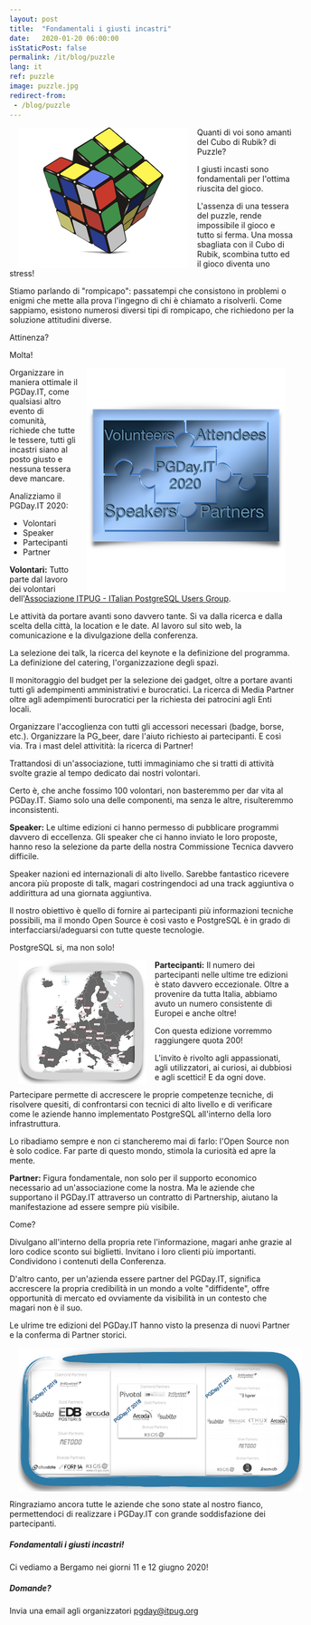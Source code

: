 ```yaml
---
layout: post
title:  "Fondamentali i giusti incastri"
date:   2020-01-20 06:00:00
isStaticPost: false
permalink: /it/blog/puzzle
lang: it
ref: puzzle
image: puzzle.jpg
redirect-from:
 - /blog/puzzle
---
```


<img src="/img/posts/cubo.png" align="left" Hspace="15" Vspace="0" Border="0">

Quanti di voi sono amanti del Cubo di Rubik? di Puzzle?

I giusti incasti sono fondamentali per l'ottima riuscita del gioco.

L'assenza di una tessera del puzzle, rende impossibile il gioco e tutto si ferma. Una mossa sbagliata con il Cubo di Rubik, scombina tutto ed il gioco diventa uno stress!

Stiamo parlando di "rompicapo": passatempi che consistono in problemi o enigmi che mette alla prova l'ingegno di chi è chiamato a risolverli. Come sappiamo, esistono numerosi diversi tipi di rompicapo, che richiedono per la soluzione attitudini diverse.

Attinenza?

Molta!

<img src="/img/posts/puzzle_title.png" align="right" Hspace="15" Vspace="0" Border="0">

Organizzare in maniera ottimale il PGDay.IT, come qualsiasi altro evento di comunità, richiede che tutte le tessere, tutti gli incastri siano al posto giusto e nessuna tessera deve mancare.

Analizziamo il PGDay.IT 2020:

* Volontari
* Speaker
* Partecipanti
* Partner

**Volontari:** Tutto parte dal lavoro dei volontari dell'[Associazione ITPUG - ITalian PostgreSQL Users Group](https://www.itpug.org/).

Le attività da portare avanti sono davvero tante. Si va dalla ricerca e dalla scelta della città, la location e le date. Al lavoro sul sito web, la comunicazione e la divulgazione della conferenza.

La selezione dei talk, la ricerca del keynote e la definizione del programma. La definizione del catering, l'organizzazione degli spazi.

Il monitoraggio del budget per la selezione dei gadget, oltre a portare avanti tutti gli adempimenti amministrativi e burocratici. La ricerca di Media Partner oltre agli adempimenti burocratici per la richiesta dei patrocini agli Enti locali.

Organizzare l'accoglienza con tutti gli accessori necessari (badge, borse, etc.). Organizzare la PG_beer, dare l'aiuto richiesto ai partecipanti. E così via. Tra i mast delel attivitità: la ricerca di Partner!

Trattandosi di un'associazione, tutti immaginiamo che si tratti di attività svolte grazie al tempo dedicato dai nostri volontari.

Certo è, che anche fossimo 100 volontari, non basteremmo per dar vita al PGDay.IT. Siamo solo una delle componenti, ma senza le altre, risulteremmo inconsistenti.

**Speaker:** Le ultime edizioni ci hanno permesso di pubblicare programmi davvero di eccellenza. Gli speaker che ci hanno inviato le loro proposte, hanno reso la selezione da parte della nostra Commissione Tecnica davvero difficile.

Speaker nazioni ed internazionali di alto livello. Sarebbe fantastico ricevere ancora più proposte di talk, magari costringendoci ad una track aggiuntiva o addirittura ad una giornata aggiuntiva.

Il nostro obiettivo è quello di fornire ai partecipanti più informazioni tecniche possibili, ma il mondo Open Source è così vasto e PostgreSQL è in grado di interfacciarsi/adeguarsi con tutte queste tecnologie.

PostgreSQL si, ma non solo!

<img src="/img/posts/europa.png" align="left" Hspace="15" Vspace="0" Border="0">

**Partecipanti:** Il numero dei partecipanti nelle ultime tre edizioni è stato davvero eccezionale. Oltre a provenire da tutta Italia, abbiamo avuto un numero consistente di Europei e anche oltre!

Con questa edizione vorremmo raggiungere quota 200!

L'invito è rivolto agli appassionati, agli utilizzatori, ai curiosi, ai dubbiosi e agli scettici! E da ogni dove.

Partecipare permette di accrescere le proprie competenze tecniche, di risolvere quesiti, di confrontarsi con tecnici di alto livello e di verificare come le aziende hanno implementato PostgreSQL all'interno della loro infrastruttura.

Lo ribadiamo sempre e non ci stancheremo mai di farlo: l'Open Source non è solo codice. Far parte di questo mondo, stimola la curiosità ed apre la mente.

**Partner:** Figura fondamentale, non solo per il supporto economico necessario ad un'associazione come la nostra. Ma le aziende che supportano il PGDay.IT attraverso un contratto di Partnership, aiutano la manifestazione ad essere sempre più visibile.

Come?

Divulgano all'interno della propria rete l'informazione, magari anhe grazie al loro codice sconto sui biglietti. Invitano i loro clienti più importanti. Condividono i contenuti della Conferenza.

D'altro canto, per un'azienda essere partner del PGDay.IT, significa accrescere la propria credibilità in un mondo a volte "diffidente", offre opportunità di mercato ed ovviamente da visibilità in un contesto che magari non è il suo.

Le ulrime tre edizioni del PGDay.IT hanno visto la presenza di nuovi Partner e la conferma di Partner storici.

<img src="/img/posts/partner_post.png" align="center" Hspace="15" Vspace="0" Border="0">

Ringraziamo ancora tutte le aziende che sono state al nostro fianco, permettendoci di realizzare i PGDay.IT con grande soddisfazione dei partecipanti.

##### Fondamentali i giusti incastri!

Ci vediamo a Bergamo nei giorni 11 e 12 giugno 2020!

##### Domande?

Invia una email agli organizzatori [pgday@itpug.org](mailto:pgday@itpug.org)
